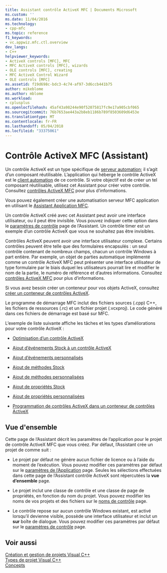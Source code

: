 ```yaml
---
title: Assistant contrôle ActiveX MFC | Documents Microsoft
ms.custom: ''
ms.date: 11/04/2016
ms.technology:
- cpp-mfc
ms.topic: reference
f1_keywords:
- vc.appwiz.mfc.ctl.overview
dev_langs:
- C++
helpviewer_keywords:
- ActiveX controls [MFC], MFC
- MFC ActiveX controls [MFC], wizards
- OLE controls [MFC], creating
- MFC ActiveX Control Wizard
- OLE controls [MFC]
ms.assetid: f19d698c-bdc3-4c74-af97-3d6ccb441b75
author: mikeblome
ms.author: mblome
ms.workload:
- cplusplus
ms.openlocfilehash: 45af43a98244e90f52075817fc9e17a905cbf065
ms.sourcegitcommit: 76b7653ae443a2b8eb1186b789f8503609d6453e
ms.translationtype: MT
ms.contentlocale: fr-FR
ms.lasthandoff: 05/04/2018
ms.locfileid: "33375061"
---
```

# <a name="mfc-activex-control-wizard"></a>Contrôle ActiveX MFC (Assistant)
Un contrôle ActiveX est un type spécifique de [serveur automation](../../mfc/automation-servers.md); il s’agit d’un composant réutilisable. L’application qui héberge le contrôle ActiveX est le [client automation](../../mfc/automation-clients.md) de ce contrôle. Si votre objectif est de créer un tel composant réutilisable, utilisez cet Assistant pour créer votre contrôle. Consultez [contrôles ActiveX MFC](../../mfc/mfc-activex-controls.md) pour plus d’informations.  
  
 Vous pouvez également créer une automatisation serveur MFC application en utilisant le [Assistant Application MFC](../../mfc/reference/mfc-application-wizard.md).  
  
 Un contrôle ActiveX créé avec cet Assistant peut avoir une interface utilisateur, ou il peut être invisible. Vous pouvez indiquer cette option dans le [paramètres de contrôle](../../mfc/reference/control-settings-mfc-activex-control-wizard.md) page de l’Assistant. Un contrôle timer est un exemple d’un contrôle ActiveX que vous ne souhaitez pas être invisibles.  
  
 Contrôles ActiveX peuvent avoir une interface utilisateur complexe. Certains contrôles peuvent être telle que des formulaires encapsulés : un seul contrôle contenant de nombreux champs, chacun un contrôle Windows à part entière. Par exemple, un objet de parties automatique implémenté comme un contrôle ActiveX MFC peut présenter une interface utilisateur de type formulaire par le biais duquel les utilisateurs pourrait lire et modifier le nom de la partie, le numéro de référence et d’autres informations. Consultez [contrôles ActiveX MFC](../../mfc/mfc-activex-controls.md) pour plus d’informations.  
  
 Si vous avez besoin créer un conteneur pour vos objets ActiveX, consultez [créer un conteneur de contrôles ActiveX](../../mfc/reference/creating-an-mfc-activex-control-container.md).  
  
 Le programme de démarrage MFC inclut des fichiers sources (.cpp) C++, les fichiers de ressources (.rc) et un fichier projet (.vcxproj). Le code généré dans ces fichiers de démarrage est basé sur MFC.  
  
 L’exemple de liste suivante affiche les tâches et les types d’améliorations pour votre contrôle ActiveX :  
  
-   [Optimisation d’un contrôle ActiveX](../../mfc/mfc-activex-controls-optimization.md)  
  
-   [Ajout d’événements Stock à un contrôle ActiveX](../../mfc/mfc-activex-controls-adding-stock-events-to-an-activex-control.md)  
  
-   [Ajout d’événements personnalisés](../../mfc/mfc-activex-controls-adding-custom-events.md)  
  
-   [Ajout de méthodes Stock](../../mfc/mfc-activex-controls-adding-stock-methods.md)  
  
-   [Ajout de méthodes personnalisées](../../mfc/mfc-activex-controls-adding-custom-methods.md)  
  
-   [Ajout de propriétés Stock](../../mfc/mfc-activex-controls-adding-stock-properties.md)  
  
-   [Ajout de propriétés personnalisées](../../mfc/mfc-activex-controls-adding-custom-properties.md)  
  
-   [Programmation de contrôles ActiveX dans un conteneur de contrôles ActiveX](../../mfc/programming-activex-controls-in-a-activex-control-container.md)  
  
## <a name="overview"></a>Vue d'ensemble  
 Cette page de l’Assistant décrit les paramètres de l’application pour le projet de contrôle ActiveX MFC que vous créez. Par défaut, l’Assistant crée un projet de comme suit :  
  
-   Le projet par défaut ne génère aucun fichier de licence ou à l’aide du moment de l’exécution. Vous pouvez modifier ces paramètres par défaut sur le [paramètres de l’Application](../../mfc/reference/application-settings-mfc-activex-control-wizard.md) page. Seules les sélections effectuées dans cette page de l’Assistant contrôle ActiveX sont répercutées la **vue d’ensemble** page.  
  
-   Le projet inclut une classe de contrôle et une classe de page de propriétés, en fonction du nom du projet. Vous pouvez modifier les noms de vos projets et des fichiers sur le [noms de contrôle](../../mfc/reference/control-names-mfc-activex-control-wizard.md) page.  
  
-   Le contrôle repose sur aucun contrôle Windows existant, est activé lorsqu’il devienne visible, possède une interface utilisateur et inclut un **sur** boîte de dialogue. Vous pouvez modifier ces paramètres par défaut sur le [paramètres de contrôle](../../mfc/reference/control-settings-mfc-activex-control-wizard.md) page.  
  
## <a name="see-also"></a>Voir aussi  
 [Création et gestion de projets Visual C++](../../ide/creating-and-managing-visual-cpp-projects.md)   
 [Types de projet Visual C++](../../ide/visual-cpp-project-types.md)   
 [Concepts](../../atl/active-template-library-atl-concepts.md)

